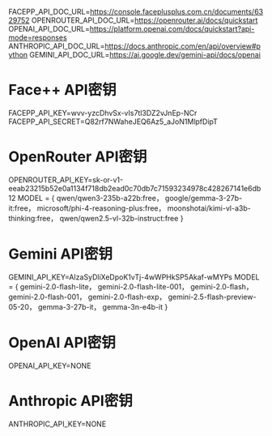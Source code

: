 FACEPP_API_DOC_URL=https://console.faceplusplus.com.cn/documents/6329752
OPENROUTER_API_DOC_URL=https://openrouter.ai/docs/quickstart
OPENAI_API_DOC_URL=https://platform.openai.com/docs/quickstart?api-mode=responses
ANTHROPIC_API_DOC_URL=https://docs.anthropic.com/en/api/overview#python
GEMINI_API_DOC_URL=https://ai.google.dev/gemini-api/docs/openai

# Face++ API密钥
FACEPP_API_KEY=wvv-yzcDhvSx-vIs7tl3DZ2vJnEp-NCr
FACEPP_API_SECRET=Q82rf7NWaheJEQ6Az5_aJoN1MlpfDipT

# OpenRouter API密钥
OPENROUTER_API_KEY=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
MODEL = {
        qwen/qwen3-235b-a22b:free，
        google/gemma-3-27b-it:free，
        microsoft/phi-4-reasoning-plus:free，
        moonshotai/kimi-vl-a3b-thinking:free，
        qwen/qwen2.5-vl-32b-instruct:free
        }

# Gemini API密钥
GEMINI_API_KEY=AIzaSyDliXeDpoK1vTj-4wWPHkSP5Akaf-wMYPs
MODEL = {
        gemini-2.0-flash-lite，
        gemini-2.0-flash-lite-001，
        gemini-2.0-flash，
        gemini-2.0-flash-001，
        gemini-2.0-flash-exp，
        gemini-2.5-flash-preview-05-20，
        gemma-3-27b-it，
        gemma-3n-e4b-it
        }

# OpenAI API密钥
OPENAI_API_KEY=NONE

# Anthropic API密钥
ANTHROPIC_API_KEY=NONE